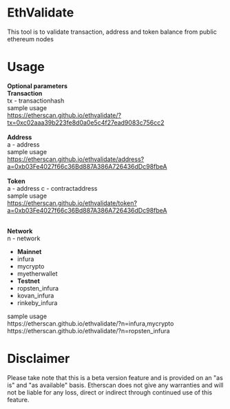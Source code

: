 # EthValidate
This tool is to validate transaction, address and token balance from public ethereum nodes

# Usage

<b>Optional parameters</b> <br>
<b>Transaction</b> <br>
tx - transactionhash
<br>
sample usage<br>
https://etherscan.github.io/ethvalidate/?tx=0xc02aaa39b223fe8d0a0e5c4f27ead9083c756cc2
<br><br>
<b>Address</b> <br>
a - address
<br>
  sample usage<br>
  https://etherscan.github.io/ethvalidate/address?a=0xb03Fe4027f66c36Bd887A386A726436dDc98fbeA
<br><br>
<b>Token</b><br>
a - address
c - contractaddress
<br>
   sample usage<br>
  https://etherscan.github.io/ethvalidate/token?a=0xb03Fe4027f66c36Bd887A386A726436dDc98fbeA
  
<br>
  <b>Network</b><br>
n - network<br>
<ul>
  <li><b>Mainnet</b></li>
  <li>infura</li>
  <li>mycrypto</li>
  <li>myetherwallet</li>
  <li><b>Testnet</b></li>
  <li>ropsten_infura</li>
  <li>kovan_infura</li>
  <li>rinkeby_infura</li>
</ul>
sample usage <br>
https://etherscan.github.io/ethvalidate/?n=infura,mycrypto <br>
https://etherscan.github.io/ethvalidate/?n=ropsten_infura


# Disclaimer
Please take note that this is a beta version feature and is provided on an "as is" and "as available" basis. Etherscan does not give any warranties and will not be liable for any loss, direct or indirect through continued use of this feature.

